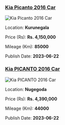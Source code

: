 
<!-- 376c1e4feba21f22403dace4244b2b12 -->

### [Kia Picanto 2016 Car](https://riyasewana.com/buy/kia-picanto-sale-kurunegala-6527195)

![Kia Picanto 2016 Car](https://riyasewana.com/thumb/thumbkia-picanto-221600274841.jpg)

Location: **Kurunegala**

Price (Rs): **Rs. 4,150,000**

Mileage (Km): **85000**

Publish Date: **2023-06-22**


<!-- 6935d1ad3211c4eeb09ec4b637fdb44d -->

### [Kia PICANTO 2016 Car](https://riyasewana.com/buy/kia-picanto-sale-nugegoda-6526212)

![Kia PICANTO 2016 Car](https://riyasewana.com/thumb/thumbkia-picanto-22120139491.jpg)

Location: **Nugegoda**

Price (Rs): **Rs. 4,390,000**

Mileage (Km): **44000**

Publish Date: **2023-06-22**

